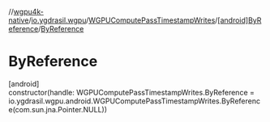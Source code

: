 //[wgpu4k-native](../../../../index.md)/[io.ygdrasil.wgpu](../../index.md)/[WGPUComputePassTimestampWrites](../index.md)/[[android]ByReference](index.md)/[ByReference](-by-reference.md)

# ByReference

[android]\
constructor(handle: WGPUComputePassTimestampWrites.ByReference = io.ygdrasil.wgpu.android.WGPUComputePassTimestampWrites.ByReference(com.sun.jna.Pointer.NULL))